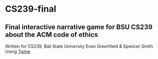 # CS239-final
## Final interactive narrative game for BSU CS239 about the ACM code of ethics

Written for CS239, Ball State University
Evan Greenfield & Spencer Smith
Using [Twine](https://twinery.org/)

